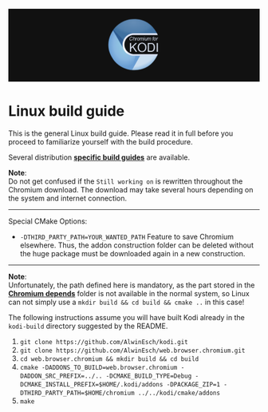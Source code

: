 ![Logo](resources/banner_slim.png)

# Linux build guide
This is the general Linux build guide. Please read it in full before you proceed to familiarize yourself with the build procedure.

Several distribution **[specific build guides](../README.md)** are available.

**Note**:<br>Do not get confused if the `Still working on` is rewritten throughout
the Chromium download. The download may take several hours depending on the system
and internet connection.

--------------------------------------------------
Special CMake Options:
 - `-DTHIRD_PARTY_PATH=YOUR_WANTED_PATH`
   Feature to save Chromium elsewhere. Thus, the addon construction folder can be 
   deleted without the huge package must be downloaded again in a new construction.

--------------------------------------------------

**Note**:<br>Unfortunately, the path defined here is mandatory, as the part stored in the **[Chromium depends](../depends/common/chromium)**
folder is not available in the normal system, so Linux can not simply use a `mkdir build && cd build && cmake ..` 
in this case!

The following instructions assume you will have built Kodi already in the `kodi-build` directory 
suggested by the README.

1. `git clone https://github.com/AlwinEsch/kodi.git`
2. `git clone https://github.com/AlwinEsch/web.browser.chromium.git`
3. `cd web.browser.chromium && mkdir build && cd build`
4. `cmake -DADDONS_TO_BUILD=web.browser.chromium -DADDON_SRC_PREFIX=../.. -DCMAKE_BUILD_TYPE=Debug -DCMAKE_INSTALL_PREFIX=$HOME/.kodi/addons -DPACKAGE_ZIP=1 -DTHIRD_PARTY_PATH=$HOME/chromium ../../kodi/cmake/addons`
5. `make`
